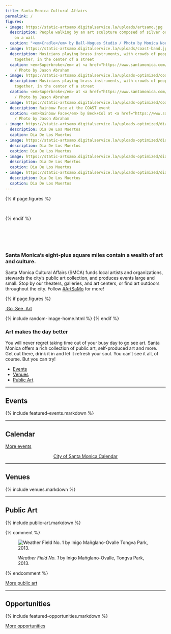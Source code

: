 ```yaml
---
title: Santa Monica Cultural Affairs
permalink: /
figures:
- image: https://static-artsamo.digitalservice.la/uploads/artsamo.jpg
  description: People walking by an art sculpture composed of silver orbs, hanging
    on a wall
  caption: "<em>Cradle</em> by Ball-Nogues Studio / Photo by Monica Nouwens"
- image: https://static-artsamo.digitalservice.la/uploads/coast-band.jpg
  description: Musicians playing brass instruments, with crowds of people walking
    together, in the center of a street
  caption: <em>Superbroke</em> at <a href="https://www.santamonica.com/event/coast/">COAST</a>
    / Photo by Jason Abraham
- image: https://static-artsamo.digitalservice.la/uploads-optimized/coast/2048-wide/2017_Coast_Superbroke_photoby_Jason_Abraham.jpg
  description: Musicians playing brass instruments, with crowds of people walking
    together, in the center of a street
  caption: <em>Superbroke</em> at <a href="https://www.santamonica.com/event/coast/">COAST</a>
    / Photo by Jason Abraham
- image: https://static-artsamo.digitalservice.la/uploads-optimized/coast/2048-wide/2017_Coast_RainbowFace_by_Beck+Col_photoby_Jason_Abraham%20(3).jpg
  description: Rainbow Face at the COAST event
  caption: <em>Rainbow Face</em> by Beck+Col at <a href="https://www.santamonica.com/event/coast/">COAST</a>
    / Photo by Jason Abraham
- image: https://static-artsamo.digitalservice.la/uploads-optimized/dia-de-los-muertos/2048-wide/Dia%20De%20Los%20Muertos-059.jpg
  description: Dia De Los Muertos
  caption: Dia De Los Muertos
- image: https://static-artsamo.digitalservice.la/uploads-optimized/dia-de-los-muertos/2048-wide/Dia%20De%20Los%20Muertos-035.jpg
  description: Dia De Los Muertos
  caption: Dia De Los Muertos
- image: https://static-artsamo.digitalservice.la/uploads-optimized/dia-de-los-muertos/2048-wide/Dia%20De%20Los%20Muertos-063.jpg
  description: Dia De Los Muertos
  caption: Dia De Los Muertos
- image: https://static-artsamo.digitalservice.la/uploads-optimized/dia-de-los-muertos/2048-wide/Dia%20De%20Los%20Muertos-066.jpg
  description: Dia De Los Muertos
  caption: Dia De Los Muertos
---
```


{% if page.figures %}
<figure>
  <img height="1" alt="" />
  <img src="/assets/images/logotype/artsamo.svg" height="1" alt="" />
  <figcaption></figcaption>
</figure>
{% endif %}

<h1 style="opacity: 0;">Santa Monica Cultural Affairs</h1>

<div></div><div></div>

### Santa Monica’s eight-plus square miles contain a wealth of art and culture.

Santa Monica Cultural Affairs (SMCA) funds local artists and organizations, stewards the city’s public art collection, and produces events large and small. Stop by our theaters, galleries, and art centers, or find art outdoors throughout the city. Follow [#ArtSaMo](https://twitter.com/search?q=%23ArtSaMo) for more!

{% if page.figures %}
<p class="go-see-art">
  <a href="#go-see-art">
    <span>
      <span class="image"><img height="1" alt="" /></span>
      <span class="text">Go</span>
    </span>
    <span>
      <span class="image"><img height="1" alt="" /></span>
      <span class="text">See</span>
    </span>
    <span>
      <span class="image"><img height="1" alt="" /></span>
      <span class="text">Art</span>
    </span>
  </a>
</p>
{% include random-image-home.html %}
{% endif %}


### Art makes the <span class="avoid-break">day better</span> <a id="go-see-art"></a>

You will never regret taking time out of your busy day to go see art. Santa Monica offers a rich collection of public art, self-produced art and more. Get out there, drink it in and let it refresh your soul. You can’t see it all, of course. But you can try!

<nav class="action" markdown="1">

*   [Events](/events/)
*   [Venues](/venues/)
*   [Public Art](/public-art/)

</nav>


* * *


Events
------

{% include featured-events.markdown %}


* * *


Calendar <a id="calendar"></a>
------------------------------

<ol
  class="events"
  data-events-types="Art Event,Arts/Crafts,Concerts/Dance,Festival/Celebration,Lecture/Panel,Movies/Film,Play/Performance Art"
  data-events-locations="Annenberg Community Beach House,Miles Memorial Playhouse,Palisades Park"
  data-events-limit="6">
</ol>
<script src="/assets/js/events.js"></script>

<p data-events-more class="action" markdown="1" style="visibility: hidden;">

[More events](/events/calendar/)

</p>

<p data-events-fallback style="text-align: center;"><a href="https://www.santamonica.gov/events">City of Santa Monica Calendar</a></p>


* * *


Venues
------

{% include venues.markdown %}
    

* * *


Public Art
----------

<script></script>

{% include public-art.markdown %}

{% comment %}
<figure>
  <img
    src="https://static-artsamo.digitalservice.la/uploads/weather-field-tongva.jpg"
    height="300"
    alt="Weather Field No. 1 by Inigo Mañglano-Ovalle Tongva Park, 2013."
  />
  <figcaption>
    <p>
      <em>Weather Field No. 1</em> by Inigo Mañglano-Ovalle, Tongva Park, 2013.
    </p>
  </figcaption>
</figure>
{% endcomment %}

<p class="action" markdown="1">

[More public art](/public-art/)

</p>


* * *


Opportunities
-------------

{% include featured-opportunities.markdown %}

<p class="action" markdown="1">

[More opportunities](/opportunities/)

</p>

